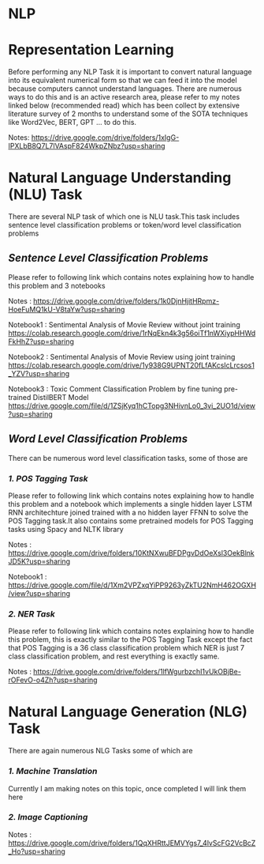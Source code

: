 # NLP

# Representation Learning
Before performing any NLP Task it is important to convert natural language into its equivalent numerical form so that we can feed it into the model because computers cannot understand languages. There are numerous ways to do this and is an active research area, please refer to my notes linked below (recommended read) which has been collect by extensive literature survey of 2 months to understand some of the SOTA techniques like Word2Vec, BERT, GPT ... to do this.

Notes: https://drive.google.com/drive/folders/1xIgG-IPXLbB8Q7L7lVAspF824WkpZNbz?usp=sharing

# Natural Language Understanding (NLU) Task
There are several NLP task of which one is NLU task.This task includes sentence level classification problems or token/word level classification problems

## *Sentence Level Classification Problems*
Please refer to following link which contains notes explaining how to handle this problem and 3 notebooks

   Notes : https://drive.google.com/drive/folders/1k0DjnHjitHRpmz-HoeFuMQ1kU-V8taYw?usp=sharing
   
   Notebook1 : Sentimental Analysis of Movie Review without joint training https://colab.research.google.com/drive/1rNqEkn4k3g56oiTf1nWXiypHHWdFkHhZ?usp=sharing
   
   Notebook2 : Sentimental Analysis of Movie Review using joint training https://colab.research.google.com/drive/1y938G9UPNT20fLfAKcsIcLrcsos1_YZV?usp=sharing
   
   Notebook3 : Toxic Comment Classification Problem by fine tuning pre-trained DistilBERT Model https://drive.google.com/file/d/1ZSjKyq1hCTopg3NHivnLo0_3vi_2UO1d/view?usp=sharing
   
## *Word Level Classification Problems*
There can be numerous word level classification tasks, some of those are

### *1. POS Tagging Task*
Please refer to following link which contains notes explaining how to handle this problem and a notebook which implements a single hidden layer LSTM RNN architechture joined trained with a no hidden layer FFNN to solve the POS Tagging task.It also contains some pretrained models for POS Tagging tasks using Spacy and NLTK library

   Notes : https://drive.google.com/drive/folders/10KtNXwuBFDPgvDdOeXsl3OekBlnkJD5K?usp=sharing
   
   Notebook1 : https://drive.google.com/file/d/1Xm2VPZxqYiPP9263yZkTU2NmH462OGXH/view?usp=sharing
   
### *2. NER Task*
Please refer to following link which contains notes explaining how to handle this problem, this is exactly similar to the POS Tagging Task except the fact that POS Tagging is a 36 class classification problem which NER is just 7 class classification problem, and rest everything is exactly same.
   
   Notes : https://drive.google.com/drive/folders/1lfWgurbzchI1vUkOBjBe-rOFevO-o4Zh?usp=sharing

# Natural Language Generation (NLG) Task
There are again numerous NLG Tasks some of which are

### *1. Machine Translation*
Currently I am making notes on this topic, once completed I will link them here

### *2. Image Captioning*
Notes : https://drive.google.com/drive/folders/1QqXHRttJEMVYgs7_4lvScFG2VcBcZ_Ho?usp=sharing
